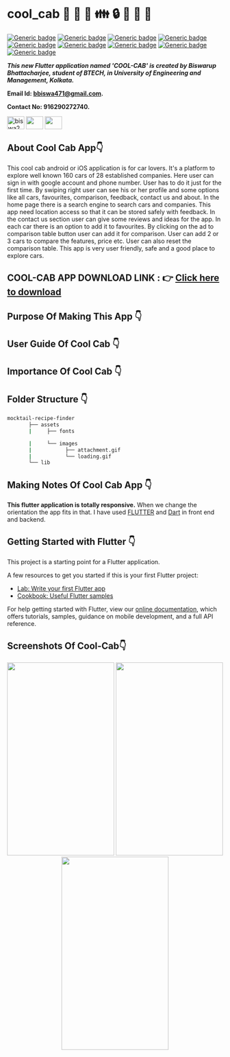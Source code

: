 # cool_cab :star_struck: :car: :blue_car: :family: :lock: :money_with_wings: :email: :iphone:

[![Generic badge](https://img.shields.io/badge/advance-Flutter-red)](https://shields.io/) [![Generic badge](https://img.shields.io/badge/advance-Dart-green)](https://shields.io/) [![Generic badge](https://img.shields.io/badge/Dart-Math-yellow)](https://shields.io/) [![Generic badge](https://img.shields.io/badge/android-ios-yellowgreen)](https://shields.io/) [![Generic badge](https://img.shields.io/badge/Material-UI-blue)](https://shields.io/) [![Generic badge](https://img.shields.io/badge/custom-widgets-orange)](https://shields.io/) [![Generic badge](https://img.shields.io/badge/sdk-%22%3E%3D2.7.0%20%3C3.0.0%22-purple)](https://shields.io/) [![Generic badge](https://img.shields.io/badge/cupertino__icons-%5E0.1.3-maroon)](https://shields.io/) [![Generic badge](https://img.shields.io/badge/splashscreen-%5E1.2.0-blueviolet)](https://shields.io/)

***This new Flutter application named 'COOL-CAB' is created by Biswarup Bhattacharjee, student of BTECH, in University of Engineering and Management, Kolkata.***

**Email Id: bbiswa471@gmail.com.** 

**Contact No: 916290272740.** 

<p align="left">
<a href="https://www.facebook.com/profile.php?id=100070395300810" target="blank"><img align="center" src="https://cdn.jsdelivr.net/npm/simple-icons@3.0.1/icons/facebook.svg" alt="biswa2210" height="30" width="40" /></a>
<a href="https://instagram.com/biswarup2210" target="blank"><img align="center" src="https://cdn.jsdelivr.net/npm/simple-icons@3.0.1/icons/instagram.svg" alt="" height="30" width="40" /></a>
<a href="https://github.com/biswa2210/biswa2210" target="blank"><img align="center" src="https://cdn.jsdelivr.net/npm/simple-icons@3.0.1/icons/github.svg" alt="" height="30" width="40" /></a>
</p>

## About Cool Cab App:point_down: 

<div align="justified">
 
This cool cab android or iOS application is for car lovers. It's a platform to explore well known 160 cars of 28 established companies. Here user can sign in with google account and phone number. User has to do it just for the first time. By swiping right user can see his or her profile and some options like all cars, favourites, comparison, feedback, contact us and about. In the home page there is a search engine to search cars and companies. This app need location access so that it can be stored safely with feedback. In the contact us section user can give some reviews and ideas for the app. In each car there is an option to add it to favourites. By clicking on the ad to comparison table button user can add it for comparison. User can add 2 or 3 cars to compare the features, price etc. User can also reset the comparison table. This app is very user friendly, safe and a good place to explore cars.

</div>
       
## COOL-CAB APP DOWNLOAD LINK : :point_right: <a href="https://drive.google.com/file/d/1WEAsOV1_YwXQGMntwk9agXRowlkvIUWJ/view" download>Click here to download</a>

## Purpose Of Making This App :point_down:

<div align="justified">
       

</div>

## User Guide Of Cool Cab :point_down:

<div align="justified">
       

</div>      
       
## Importance Of Cool Cab :point_down:

<div align="justified">

</div>

## Folder Structure :point_down:
```bash
mocktail-recipe-finder
       ├── assets
       |     ├── fonts

       |     └── images
       |           ├── attachment.gif
       |           └── loading.gif
       └── lib 

 ```                      

## Making Notes Of Cool Cab App :point_down:

<div align="justified">

**This flutter application is totally responsive.** When we change the orientation the app fits in that. I have used [FLUTTER](https://flutter.dev/?gclid=Cj0KCQjw38-DBhDpARIsADJ3kjliHdMH2hA97bBGqJtW5ORUUksCxpZ8cnrSWaH__HevGftAmP8AmvIaAhNlEALw_wcB&gclsrc=aw.ds) and [Dart](https://dart.dev/) in front end and backend. 
</div>

## Getting Started with Flutter :point_down: 

This project is a starting point for a Flutter application.

A few resources to get you started if this is your first Flutter project:

- [Lab: Write your first Flutter app](https://flutter.dev/docs/get-started/codelab)
- [Cookbook: Useful Flutter samples](https://flutter.dev/docs/cookbook)

For help getting started with Flutter, view our
[online documentation](https://flutter.dev/docs), which offers tutorials,
samples, guidance on mobile development, and a full API reference.

## Screenshots Of Cool-Cab:point_down: 

<div align="center">
<a href="pics/m17.jpeg"><img src="pics/m17.jpeg" width="250" height= "450"></a> <a href="pics/m1.jpeg"><img src="pics/m1.jpeg" width="250" height= "450"></a> <a href="pics/m2.jpeg"><img src="pics/m2.jpeg" width="250" height= "450"></a>
       

</div>




